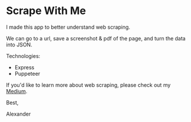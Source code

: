 # Scrape With Me

I made this app to better understand web scraping.

We can go to a url, save a screenshot & pdf of the page, and turn the data into JSON.

Technologies:

- Express
- Puppeteer

If you'd like to learn more about web scraping,
please check out my [Medium](https://medium.com/@lexscher).

Best,

Alexander
